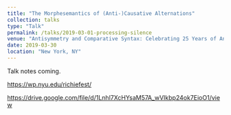 ```yaml
---
title: "The Morphesemantics of (Anti-)Causative Alternations"
collection: talks
type: "Talk"
permalink: /talks/2019-03-01-processing-silence
venue: "Antisymmetry and Comparative Syntax: Celebrating 25 Years of Antisymmetry and 75 Years of Richard S. Kayne"
date: 2019-03-30
location: "New York, NY"
---
```


Talk notes coming. 

https://wp.nyu.edu/richiefest/

https://drive.google.com/file/d/1Lnhl7XcHYsaM57A_wVIkbp24ok7EioO1/view
